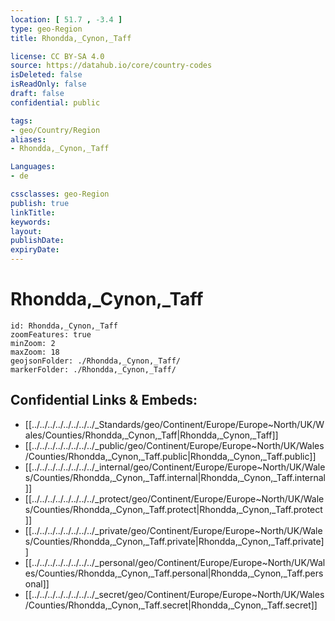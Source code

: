 ```yaml
---
location: [ 51.7 , -3.4 ] 
type: geo-Region
title: Rhondda,_Cynon,_Taff

license: CC BY-SA 4.0
source: https://datahub.io/core/country-codes
isDeleted: false
isReadOnly: false
draft: false
confidential: public

tags:
- geo/Country/Region
aliases:
- Rhondda,_Cynon,_Taff

Languages:
- de

cssclasses: geo-Region
publish: true
linkTitle: 
keywords: 
layout: 
publishDate: 
expiryDate: 
---
```


# Rhondda,_Cynon,_Taff

```leaflet
id: Rhondda,_Cynon,_Taff
zoomFeatures: true 
minZoom: 2 
maxZoom: 18
geojsonFolder: ./Rhondda,_Cynon,_Taff/
markerFolder: ./Rhondda,_Cynon,_Taff/
```


## Confidential Links & Embeds: 
- [[../../../../../../../../_Standards/geo/Continent/Europe/Europe~North/UK/Wales/Counties/Rhondda,_Cynon,_Taff|Rhondda,_Cynon,_Taff]] 
- [[../../../../../../../../_public/geo/Continent/Europe/Europe~North/UK/Wales/Counties/Rhondda,_Cynon,_Taff.public|Rhondda,_Cynon,_Taff.public]] 
- [[../../../../../../../../_internal/geo/Continent/Europe/Europe~North/UK/Wales/Counties/Rhondda,_Cynon,_Taff.internal|Rhondda,_Cynon,_Taff.internal]] 
- [[../../../../../../../../_protect/geo/Continent/Europe/Europe~North/UK/Wales/Counties/Rhondda,_Cynon,_Taff.protect|Rhondda,_Cynon,_Taff.protect]] 
- [[../../../../../../../../_private/geo/Continent/Europe/Europe~North/UK/Wales/Counties/Rhondda,_Cynon,_Taff.private|Rhondda,_Cynon,_Taff.private]] 
- [[../../../../../../../../_personal/geo/Continent/Europe/Europe~North/UK/Wales/Counties/Rhondda,_Cynon,_Taff.personal|Rhondda,_Cynon,_Taff.personal]] 
- [[../../../../../../../../_secret/geo/Continent/Europe/Europe~North/UK/Wales/Counties/Rhondda,_Cynon,_Taff.secret|Rhondda,_Cynon,_Taff.secret]] 

